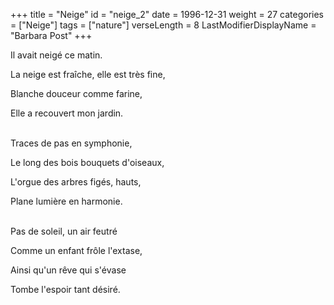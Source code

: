 +++
title = "Neige"
id = "neige_2"
date = 1996-12-31
weight = 27
categories = ["Neige"]
tags = ["nature"]
verseLength = 8
LastModifierDisplayName = "Barbara Post"
+++

Il avait neigé ce matin.

La neige est fraîche, elle est très fine,

Blanche douceur comme farine,

Elle a recouvert mon jardin.

 \
Traces de pas en symphonie,

Le long des bois bouquets d'oiseaux,

L'orgue des arbres figés, hauts,

Plane lumière en harmonie.

 \
Pas de soleil, un air feutré

Comme un enfant frôle l'extase,

Ainsi qu'un rêve qui s'évase

Tombe l'espoir tant désiré.
